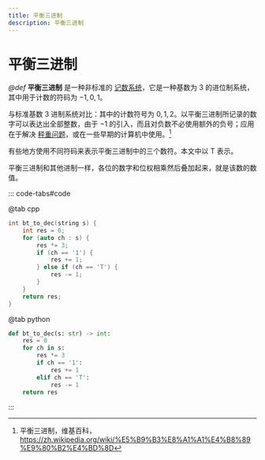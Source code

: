 ```yaml
---
title: 平衡三进制
description: 平衡三进制
---
```


# 平衡三进制

*@def* **平衡三进制** 是一种非标准的 [记数系统](https://zh.wikipedia.org/wiki/%E8%AE%B0%E6%95%B0%E7%B3%BB%E7%BB%9F)，它是一种基数为 $3$ 的进位制系统，其中用于计数的符码为 $-1,0,1$。

与标准基数 $3$ 进制系统对比：其中的计数符号为 $0,1,2$。以平衡三进制所记录的数字可以表达出全部整数，由于 $-1$ 的引入，而且对负数不必使用额外的负号；应用在于解决 [秤重问题](https://zh.wikipedia.org/wiki/%E7%A8%B1%E7%90%83%E5%95%8F%E9%A1%8C)，或在一些早期的计算机中使用。[^1]

[^1]: 平衡三进制，维基百科，<https://zh.wikipedia.org/wiki/%E5%B9%B3%E8%A1%A1%E4%B8%89%E9%80%B2%E4%BD%8D>

有些地方使用不同符码来表示平衡三进制中的三个数符。本文中以 $\mathrm{T}$ 表示。

平衡三进制和其他进制一样，各位的数字和位权相乘然后叠加起来，就是该数的数值。

::: code-tabs#code

@tab cpp

```cpp
int bt_to_dec(string s) {
    int res = 0;
    for (auto ch : s) {
        res *= 3;
        if (ch == '1') {
            res += 1;
        } else if (ch == 'T') {
            res -= 1;
        }
    }
    return res;
}
```

@tab python

```python
def bt_to_dec(s: str) -> int:
    res = 0
    for ch in s:
        res *= 3
        if ch == '1':
            res += 1
        elif ch == 'T':
            res -= 1
    return res
```

:::


